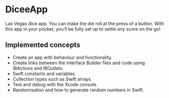 # DiceeApp

Las Vegas dice app. You can make the die roll at the press of a button. With this app in your pocket, you’ll be fully set up to settle any score on the go!


## Implemented concepts

* Create an app with behaviour and functionality.
* Create links between the Interface Builder files and code using IBActions and IBOutlets.
* Swift constants and variables.
* Collection types such as Swift arrays.
* Test and debug with the Xcode console.
* Randomisation and how to generate random numbers in Swift.
